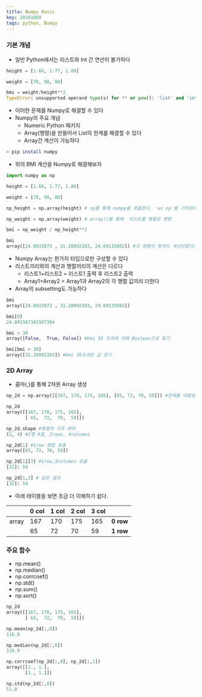 ```yaml
---
title: Numpy Basic
key: 20181008
tags: python, Numpy
---
```


### 기본 개념
- 일반 Python에서는 리스트와 Int 간 연산이 불가하다

~~~python
height = [1.68, 1.77, 1.80]

weight = [70, 98, 80]

bmi = weight/height**2
TypeError: unsupported operand type(s) for ** or pow(): 'list' and 'int'
~~~

- 이러한 문제를 Numpy로 해결할 수 있다
- Numpy의 주요 개념
  - Numeric Python 패키지
  - Array(행렬)을 만들어서 List의 한계를 해결할 수 있다
  - Array간 계산이 가능하다

~~~bash
> pip install numpy
~~~

- 위의 BMI 계산을 Numpy로 해결해보자

~~~python
import numpy as np

height = [1.68, 1.77, 1.80]

weight = [70, 98, 80]

np_height = np.array(height) # np를 통해 numpy를 호출한다. 'as np'를 기억하라

np_weight = np.array(weight) #.array()를 통해  리스트를 행렬로 변환

bmi = np_weight / np_height**2

bmi
array([24.8015873 , 31.28092183, 24.69135802]) #각 행렬의 항끼리 계산되었다(1.68/70**2, 1.77/98**2, 1.80/80**2)
~~~

- Numpy Array는 한가지 타입으로만 구성할 수 있다
- 리스트끼리와의 계산과 행렬끼리의 계산은 다르다
  - 리스트1+리스트2 = 리스트1 출력 후 리스트2 출력
  - Array1+Array2 = Array1과 Array2의 각 행렬 값끼리 더한다
- Array의 subsetting도 가능하다

~~~python
bmi
array([24.8015873 , 31.28092183, 24.69135802])

bmi[0]
24.801587301587304

bmi > 30
array([False,  True, False]) #bmi 30 초과에 대해 Boolean으로 표기

bmi[bmi > 30]
array([31.28092183]) #bmi 30초과된 값 찾기
~~~

### 2D Array
- 콤마(,)를 통해 2차원 Array 생성

~~~python
np_2d = np.array([[167, 170, 175, 165], [65, 72, 70, 59]]) #전체를 대괄호로 싸고 각 차원별 리스트도 대괄호로 싸야한다

np_2d
array([[167, 170, 175, 165],
       [ 65,  72,  70,  59]])

np_2d.shape #행렬의 구조 파악
(2, 4) #2행 4열, 2rows, 4columes

np_2d[1] #1row 행렬 호출
array([65, 72, 70, 59])

np_2d[1][3] #1row,3columes 호출
[31]: 59

np_2d[1,3] # 같은 결과
[32]: 59

~~~
- 아래 테이블을 보면 조금 더 이해하기 쉽다.

| |0 col|1 col|2 col|3 col| |
|---|---|---|---|---|---|
array|167|170|175|165|**0 row**|
  ||65|72|70|59|**1 row**|

### 주요 함수
- np.mean()
- np.median()
- np.corrcoef()
- np.std()
- np.sum()
- np.sort()

~~~python
np_2d
array([[167, 170, 175, 165],
       [ 65,  72,  70,  59]])

np.mean(np_2d[:,0])
116.0

np.median(np_2d[:,0])
116.0

np.corrcoef(np_2d[:,0], np_2d[:,1])
array([[1., 1.],
       [1., 1.]])

np.std(np_2d[:,0])
51.0
~~~

